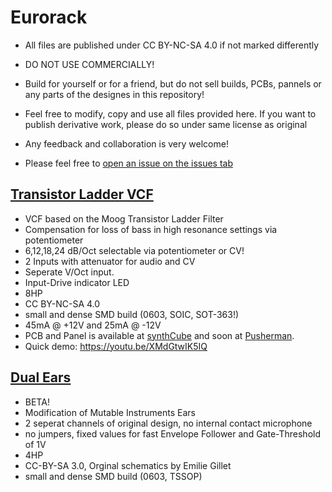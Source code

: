 # Eurorack

- All files are published under CC BY-NC-SA 4.0 if not marked differently

- DO NOT USE COMMERCIALLY!

- Build for yourself or for a friend, but do not sell builds, PCBs, pannels or any parts of the designes in this repository! 

- Feel free to modify, copy and use all files provided here. 
If you want to publish derivative work, please do so under same license as original

- Any feedback and collaboration is very welcome!

- Please feel free to [open an issue on the issues tab](https://github.com/Cs4System/Eurorack/issues)



## [Transistor Ladder VCF](https://github.com/Cs4System/Eurorack/tree/main/Transistor_Ladder_VCF)

- VCF based on the Moog Transistor Ladder Filter
- Compensation for loss of bass in high resonance settings via potentiometer
- 6,12,18,24 dB/Oct selectable via potentiometer or CV!
- 2 Inputs with attenuator for audio and CV
- Seperate V/Oct input.
- Input-Drive indicator LED
- 8HP
- CC BY-NC-SA 4.0
- small and dense SMD build (0603, SOIC, SOT-363!)
- 45mA @ +12V and 25mA @ -12V
- PCB and Panel  is available at [synthCube](https://synthcube.com/cart/lorenz-neumann-diy-transistor-ladder-filter) and soon at [Pusherman](https://pushermanproductions.com/).
- Quick demo: https://youtu.be/XMdGtwIK5IQ

## [Dual Ears](https://github.com/Cs4System/Eurorack/tree/main/Dual%20Ears)
- BETA!
- Modification of Mutable Instruments Ears
- 2 seperat channels of original design, no internal contact microphone
- no jumpers, fixed values for fast Envelope Follower and Gate-Threshold of 1V 
- 4HP
- CC-BY-SA 3.0, Orginal schematics by Emilie Gillet
- small and dense SMD build (0603, TSSOP)



